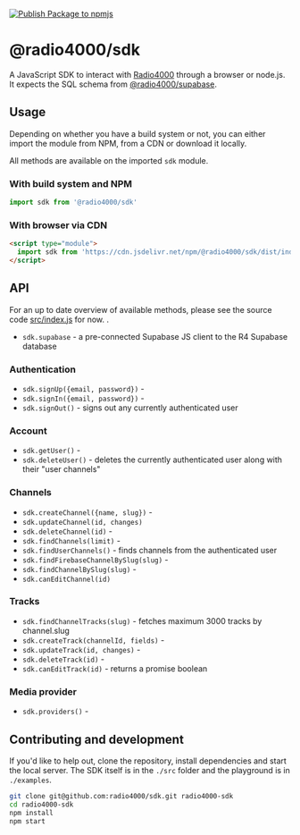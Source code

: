 [![Publish Package to npmjs](https://github.com/radio4000/sdk/actions/workflows/publish-to-npm-registry.yml/badge.svg)](https://github.com/radio4000/sdk/actions/workflows/publish-to-npm-registry.yml)

# @radio4000/sdk

A JavaScript SDK to interact with [Radio4000](https://radio4000.com) through a browser or node.js.  
It expects the SQL schema from [@radio4000/supabase](https://github.com/radio4000/supabase).

## Usage 

Depending on whether you have a build system or not, you can either import the module from NPM, from a CDN or download it locally.

All methods are available on the imported `sdk` module.

### With build system and NPM

```js
import sdk from '@radio4000/sdk'
```

### With browser via CDN

```html
<script type="module">
  import sdk from 'https://cdn.jsdelivr.net/npm/@radio4000/sdk/dist/index.min.js'
</script>
```

## API

For an up to date overview of available methods, please see the source code [src/index.js](https://github.com/radio4000/sdk/blob/main/src/index.js) for now.
.

- `sdk.supabase` - a pre-connected Supabase JS client to the R4 Supabase database

### Authentication

- `sdk.signUp({email, password})` - 
- `sdk.signIn({email, password})` - 
- `sdk.signOut()` - signs out any currently authenticated user

### Account

- `sdk.getUser()` - 
- `sdk.deleteUser()` - deletes the currently authenticated user along with their "user channels"

### Channels

- `sdk.createChannel({name, slug})` - 
- `sdk.updateChannel(id, changes)` 
- `sdk.deleteChannel(id)` - 
- `sdk.findChannels(limit)` - 
- `sdk.findUserChannels()` - finds channels from the authenticated user
- `sdk.findFirebaseChannelBySlug(slug)` - 
- `sdk.findChannelBySlug(slug)` - 
- `sdk.canEditChannel(id)`

### Tracks

- `sdk.findChannelTracks(slug)` - fetches maximum 3000 tracks by channel.slug
- `sdk.createTrack(channelId, fields)` - 
- `sdk.updateTrack(id, changes)` - 
- `sdk.deleteTrack(id)` - 
- `sdk.canEditTrack(id)` - returns a promise boolean

### Media provider

- `sdk.providers()` - 

## Contributing and development

If you'd like to help out, clone the repository, install dependencies and start the local server. The SDK itself is in the `./src` folder and the playground is in `./examples`.

```bash
git clone git@github.com:radio4000/sdk.git radio4000-sdk
cd radio4000-sdk
npm install
npm start
```
